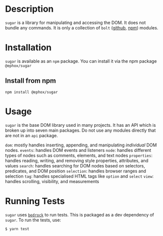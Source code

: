 # Description

`sugar` is a library for manipulating and accessing the DOM. It does not bundle any commands. It is only a collection of `bolt` ([github](https://github.com/ephox/bolt), [npm](https://www.npmjs.com/package/@ephox/bolt)) modules.

# Installation

`sugar` is available as an `npm` package. You can install it via the npm package `@ephox/sugar`

## Install from npm

`npm install @ephox/sugar`

# Usage

`sugar` is the base DOM library used in many projects. It has an API which is broken up into seven main packages. Do not use any modules directly that are not in an `api` package.

`dom`: mostly handles inserting, appending, and manipulating *individual* DOM nodes.
`events`: handles DOM events and listeners
`node`: handles different types of nodes such as comments, elements, and text nodes
`properties`: handles reading, writing, and removing style properties, attributes, and values
`search`: handles searching for DOM nodes based on selectors, predicates, and DOM position
`selection`: handles browser ranges and selection
`tag`: handles specialised HTML tags like `option` and `select`
`view`: handles scrolling, visibility, and measurements

# Running Tests

`sugar` uses [`bedrock`](https://www.npmjs.com/package/@ephox/bedrock) to run tests. This is packaged as a dev dependency of `sugar`. To run the tests, use:

`$ yarn test`
